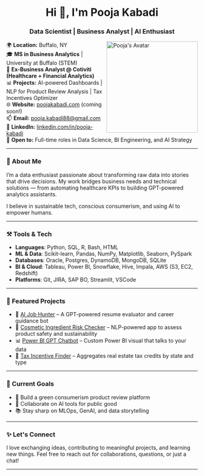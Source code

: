 <h1 align="center">Hi 👋, I'm Pooja Kabadi</h1>
<h3 align="center">Data Scientist | Business Analyst | AI Enthusiast</h3>

<img align="right" alt="Pooja's Avatar" width="240" src="https://avatars.githubusercontent.com/u/your-github-id-here" />

🌍  **Location:** Buffalo, NY  
🎓  **MS in Business Analytics** | University at Buffalo (STEM)  
🏢  **Ex-Business Analyst @ Cotiviti (Healthcare + Financial Analytics)**  
📊  **Projects:** AI-powered Dashboards | NLP for Product Review Analysis | Tax Incentives Optimizer  
🌐  **Website:** [poojakabadi.com](https://poojakabadi.com) (coming soon!)  
📫  **Email:** pooja.kabadi88@gmail.com  
🔗  **LinkedIn:** [linkedin.com/in/pooja-kabadi](https://linkedin.com/in/pooja-kabadi)  
💼  **Open to:** Full-time roles in Data Science, BI Engineering, and AI Strategy  

---

### 🧠 About Me

I’m a data enthusiast passionate about transforming raw data into stories that drive decisions. My work bridges business needs and technical solutions — from automating healthcare KPIs to building GPT-powered analytics assistants.

I believe in sustainable tech, conscious consumerism, and using AI to empower humans.

---

### ⚒️ Tools & Tech

- **Languages**: Python, SQL, R, Bash, HTML  
- **ML & Data**: Scikit-learn, Pandas, NumPy, Matplotlib, Seaborn, PySpark  
- **Databases**: Oracle, Postgres, DynamoDB, MongoDB, SQLite  
- **BI & Cloud**: Tableau, Power BI, Snowflake, Hive, Impala, AWS (S3, EC2, Redshift)  
- **Platforms**: Git, JIRA, SAP BO, Streamlit, VSCode  

---

### 🚀 Featured Projects

- 💬 [AI Job Hunter](https://github.com/poojakabadi/ai-job-hunter) – A GPT-powered resume evaluator and career guidance bot  
- 🧴 [Cosmetic Ingredient Risk Checker](https://github.com/poojakabadi/ingredient-risk-streamlit) – NLP-powered app to assess product safety and sustainability  
- 📊 [Power BI GPT Chatbot](https://github.com/poojakabadi/powerbi-gpt-chat-visual) – Custom Power BI visual that talks to your data  
- 💸 [Tax Incentive Finder](https://github.com/poojakabadi/tax-credit-optimizer) – Aggregates real estate tax credits by state and type  

---

### 🎯 Current Goals

- 🌟 Build a green consumerism product review platform  
- 🤝 Collaborate on AI tools for public good  
- 📚 Stay sharp on MLOps, GenAI, and data storytelling  

---

### ✨ Let's Connect

I love exchanging ideas, contributing to meaningful projects, and learning new things. Feel free to reach out for collaborations, questions, or just a chat!

---
